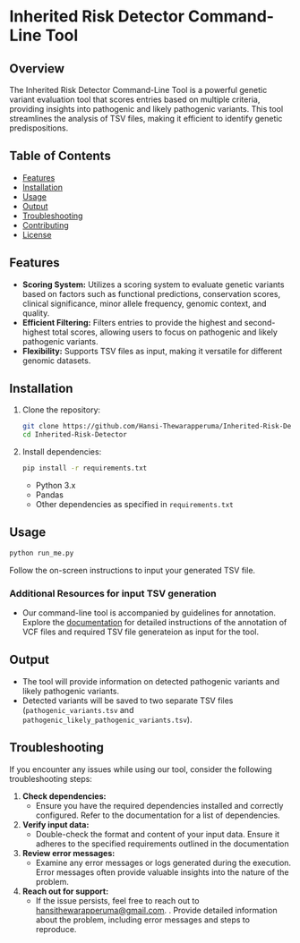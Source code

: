 # Inherited Risk Detector Command-Line Tool

## Overview

The Inherited Risk Detector Command-Line Tool is a powerful genetic variant evaluation tool that scores entries based on multiple criteria, providing insights into pathogenic and likely pathogenic variants. This tool streamlines the analysis of TSV files, making it efficient to identify genetic predispositions.


## Table of Contents

- [Features](#features)
- [Installation](#installation)
- [Usage](#usage)
- [Output](#output)
- [Troubleshooting](#troubleshooting)
- [Contributing](#contributing)
- [License](LICENSE.md)

## Features

- **Scoring System:** Utilizes a scoring system to evaluate genetic variants based on factors such as functional predictions, conservation scores, clinical significance, minor allele frequency, genomic context, and quality.
- **Efficient Filtering:** Filters entries to provide the highest and second-highest total scores, allowing users to focus on pathogenic and likely pathogenic variants.
- **Flexibility:** Supports TSV files as input, making it versatile for different genomic datasets.

## Installation

1. Clone the repository:

    ```bash
    git clone https://github.com/Hansi-Thewarapperuma/Inherited-Risk-Detector.git
    cd Inherited-Risk-Detector
    ```

2. Install dependencies:

    ```bash
    pip install -r requirements.txt
    ```
    - Python 3.x
    - Pandas
    - Other dependencies as specified in `requirements.txt`

## Usage

```bash
python run_me.py
```
Follow the on-screen instructions to input your generated TSV file.

### Additional Resources for input TSV generation
- Our command-line tool is accompanied by guidelines for annotation. Explore the [documentation](https://github.com/Hansi-Thewarapperuma/Inherited_Risk_Detector/blob/master/documentation.md) for detailed instructions of the annotation of VCF files and required TSV file generateion as input for the tool.

## Output

- The tool will provide information on detected pathogenic variants and likely pathogenic variants.
- Detected variants will be saved to two separate TSV files (`pathogenic_variants.tsv` and `pathogenic_likely_pathogenic_variants.tsv`).

## Troubleshooting

If you encounter any issues while using our tool, consider the following troubleshooting steps:

1. **Check dependencies:**
   - Ensure you have the required dependencies installed and correctly configured. Refer to the documentation for a list of dependencies.
2. **Verify input data:**
   - Double-check the format and content of your input data. Ensure it adheres to the specified requirements outlined in the documentation
3. **Review error messages:**
   - Examine any error messages or logs generated during the execution. Error messages often provide valuable insights into the nature of the problem.
4. **Reach out for support:**
   - If the issue persists, feel free to reach out to [hansithewarapperuma@gmail.com](mailto:hansithewarapperuma@gmail.com).
. Provide detailed information about the problem, including error messages and steps to reproduce.
   
